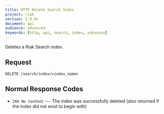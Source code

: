 ```yaml
---
title: HTTP Delete Search Index
project: riak
version: 2.0.0+
document: api
audience: advanced
keywords: [http, api, search, index, yokozuna]
---
```


Deletes a Riak Search index.

## Request

```
DELETE /search/index/<index_name>
```

## Normal Response Codes

* `204 No Content` --- The index was successfully deleted (also returned
    if the index did not exist to begin with)
